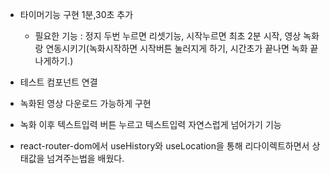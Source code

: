 -   타이머기능 구현 1분,30초 추가
    -   필요한 기능 : 정지 두번 누르면 리셋기능, 시작누르면 최초 2분 시작, 영상 녹화랑 연동시키기(녹화시작하면 시작버튼 눌러지게 하기, 시간초가 끝나면 녹화 끝나게하기.)
-   테스트 컴포넌트 연결
-   녹화된 영상 다운로드 가능하게 구현
-   녹화 이후 텍스트입력 버튼 누르고 텍스트입력 자연스럽게 넘어가기 기능

-   react-router-dom에서 useHistory와 useLocation을 통해 리다이렉트하면서 상태값을 넘겨주는법을 배웠다.
